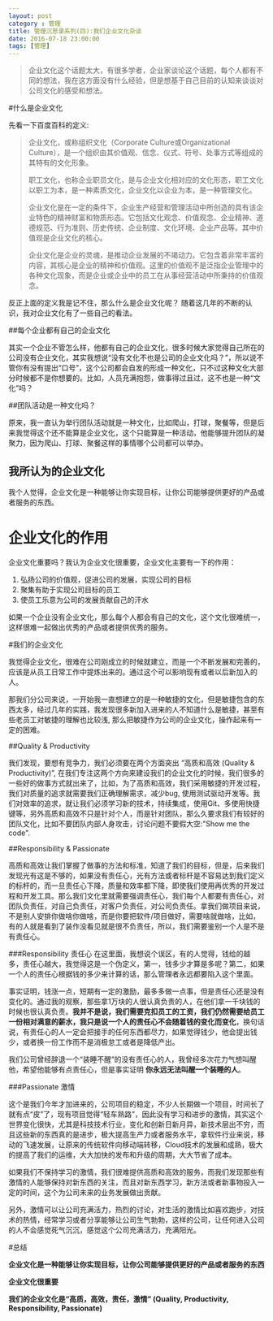 ```yaml
---
layout: post
category : 管理
title: 管理沉思录系列(四):我们企业文化杂谈
date: 2016-07-18 23:00:00
tags: [管理]
---
```

<style>
    .strong-bigger {
        font-size: 18px;
    }
    
    .post {
        font-family: 'lucida grande', 'lucida sans unicode', lucida, helvetica, 'Hiragino Sans GB', 'Microsoft YaHei', 'WenQuanYi Micro Hei', sans-serif;
        font-size: 16px;
        line-height: 27.2px;
    }
    
    .post-full h1 {
        background-color: #ccc;
        padding: 5px;
        margin-bottom: 10px;
        font-weight: bolder;
        color: #000;
        line-height: 46.8px;
        text-rendering: optimizelegibility;
        font-size: 26px;
    }
    
    .post-full h2 {
        color: #333;
        background-color: #eee;
        padding: 5px;
        line-height: 43.2px;
        padding-bottom: 5px;
        margin-bottom: 10px;
        font-weight: bolder;
        font-size: 20px;
    }
    
    .post-full h3 {
        padding: 5px;
        color: #000;
        border-bottom: dashed 1px #ccc;
        padding-bottom: 5px;
        margin-bottom: 10px;
        font-weight: bolder;
        font-size:18px;
    }
    
    .post-full img {
        border: solid 5px #ccc;
        padding: 5px;
        border-radius: 5px;
        text-align: center;
        max-height: 400px;
    }
    
    .post-full ul, .post-full ol {
        margin-bottom: 20px;
        line-height: 27.2px;
        font-size: 16px;
    }
    
    .post-full ul li，.post-full ol li {
        line-height: 30px;
        font-size: 16px;
    }
    
    .post-full p {
        font-size: 16px;
    }
</style>

> 企业文化这个话题太大，有很多学者，企业家谈论这个话题，每个人都有不同的想法，我在这方面没有什么经验，但是想基于自己目前的认知来谈谈对公司文化的感受和想法。

#什么是企业文化

先看一下百度百科的定义:

>企业文化，或称组织文化（Corporate Culture或Organizational Culture），是一个组织由其价值观、信念、仪式、符号、处事方式等组成的其特有的文化形象。
>
>职工文化，也称企业职员文化，是与企业文化相对应的文化形态，职工文化以职工为本，是一种素质文化，企业文化以企业为本，是一种管理文化。
>
>企业文化是在一定的条件下，企业生产经营和管理活动中所创造的具有该企业特色的精神财富和物质形态。它包括文化观念、价值观念、企业精神、道德规范、行为准则、历史传统、企业制度、文化环境、企业产品等。其中价值观是企业文化的核心。
>
>企业文化是企业的灵魂，是推动企业发展的不竭动力。它包含着非常丰富的内容，其核心是企业的精神和价值观。这里的价值观不是泛指企业管理中的各种文化现象，而是企业或企业中的员工在从事经营活动中所秉持的价值观念。

反正上面的定义我是记不住，那么什么是企业文化呢？ 随着这几年的不断的认识，我对企业文化有了一些自己的看法。

##每个企业都有自己的企业文化

其实一个企业不管怎么样，他都有自己的企业文化，很多时候大家觉得自己所在的公司没有企业文化，其实我想说“没有文化不也是公司的企业文化吗？”，所以说不管你有没有提出“口号”，这个公司都会自发的形成一种文化，只不过这种文化大部分时候都不是你想要的。比如，人员充满抱怨，做事得过且过，这不也是一种“文化”吗？

##团队活动是一种文化吗？

原来，我一直认为举行团队活动就是一种文化，比如爬山，打球，聚餐等，但是后来我觉得这个还不能算是企业文化，这个只能算是一种活动，他能够提升团队的凝聚力，因为爬山、打球、聚餐这样的事情哪个公司都可以举办。

## 我所认为的企业文化

我个人觉得，企业文化是一种能够让你实现目标，让你公司能够提供更好的产品或者服务的东西。

# 企业文化的作用

企业文化重要吗？我认为企业文化很重要，企业文化主要有一下的作用：

1. 弘扬公司的价值观，促进公司的发展，实现公司的目标
2. 聚集有助于实现公司目标的员工
3. 使员工乐意为公司的发展贡献自己的汗水

如果一个企业没有企业文化，那么每个人都会有自己的文化，这个文化很难统一，这样很难一起做出优秀的产品或者提供优秀的服务。

#我们的企业文化

我觉得企业文化，很难在公司刚成立的时候就建立，而是一个不断发展和完善的，应该是从员工日常工作中提炼出来的。通过这个可以影响现有或者以后新加入的人。

那我们分公司来说，一开始我一直想建立的是一种敏捷的文化，但是敏捷包含的东西太多，经过几年的实践，我发现很多新加入进来的人不知道什么是敏捷，甚至有些老员工对敏捷的理解也比较浅, 那么把敏捷作为公司的企业文化，操作起来有一定的困难。

##Quality & Productivity

我们发现，要想有竞争力，我们必须要在两个方面突出 “高质和高效 (Quality & Productivity)”, 在我们专注这两个方向来建设我们的企业文化的时候，我们很多的一些好的做事方式就出来了，比如，为了高质和高效，我们采用敏捷的开发过程，我们对质量的追求就需要我们正确理解需求，减少bug, 使用测试驱动开发等。我们对效率的追求，就让我们必须学习新的技术，持续集成，使用Git、多使用快捷键等，另外高质和高效不只是针对个人，而是针对团队，那么久要求我们有较好的团队文化，比如不要团队内部人身攻击，讨论问题不要假大空:"Show me the code".

##Responsibility & Passionate

高质和高效让我们掌握了做事的方法和标准，知道了我们的目标，但是，后来我们发现光有这是不够的，如果没有责任心，光有方法或者标杆是不容易达到我们定义的标杆的，而一旦责任心下降，质量和效率都下降，即使我们使用再优秀的开发过程和开发工具。那么我们文化里就需要强调责任心，我们每个人都要有责任心，对团队负责任，对自己负责任，对客户负责任，对公司负责任。拿我们做项目来说，不是别人安排你做啥你做啥，而是你要把软件/项目做好，需要啥就做啥，比如，有的人就是看到了装作没看见就是很不负责任，所以，我们需要鉴别一个人是不是有责任心。

###Responsibility 责任心
在这里面，我想说个误区，有的人觉得，钱给的越多，责任心越大，我觉得这是一个伪定义，第一，钱多少才算是多呢？第二，如果一个人的责任心根据钱的多少来计算的话，那么管理者永远都要陷入这个里面。

事实证明，钱涨一点，短期有一定的激励，最多多做一点事，但是责任心还是没有变化的。通过我的观察，那些拿1万块的人很认真负责的人，在他们拿一千块钱的时候也很认真负责。**我并不是说，我们需要克扣员工的工资，我们仍然需要给员工一份相对满意的薪水，我只是说一个人的责任心不会随着钱的变化而变化**，换句话说，有责任心的人一定会把接手的任何东西都尽力，如果觉得钱少，他会提出钱少，或者换一份工作而不是消极怠工或者是降低产出。

我们公司曾经辞退一个“装睡不醒”的没有责任心的人，我曾经多次花力气想叫醒他，希望他能够有点责任心，但是事实证明 **你永远无法叫醒一个装睡的人**。

###Passionate 激情

这个是我们今年才加进来的，公司项目的稳定，不少人长期做一个项目，时间长了就有点“皮”了，现有项目觉得“轻车熟路”，因此没有学习和进步的激情，其实这个世界变化很快，尤其是科技技术行业，变化和创新日新月异，新技术层出不穷，而且这些新的东西真的是进步，极大提高生产力或者服务水平，拿软件行业来说，移动的飞速发展，让原来的传统软件向移动端转移，Cloud技术的发展和成熟，极大的提高了我们的运维，大大加快的发布和升级的周期，大大节省了成本。

如果我们不保持学习的激情，我们很难提供高质和高效的服务，而我们发现那些有激情的人能够保持对新东西的关注，而且对新东西学习，新方法或者新事物投入一定的时间，这个为公司未来的业务发展做出贡献。

另外，激情可以让公司充满活力，热烈的讨论，对生活的激情比如喜欢跑步，对技术的热情，经常学习或者分享能够让公司生气勃勃，这样的公司，让任何进入公司的人不会感觉死气沉沉，感觉这个公司充满活力，充满阳光。

#总结

**企业文化是一种能够让你实现目标，让你公司能够提供更好的产品或者服务的东西**

**企业文化很重要**

**我们的企业文化是“高质，高效，责任，激情” (Quality, Productivity, Responsibility, Passionate)**






